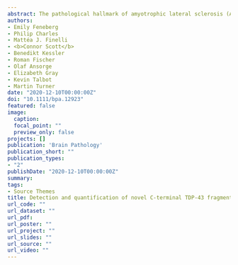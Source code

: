 ```yaml
---
abstract: The pathological hallmark of amyotrophic lateral sclerosis (ALS) is the presence of cytoplasmic inclusions, containing C‐terminal fragments of the protein TDP‐43. Here, we tested the hypothesis that highly sensitive mass spectrometry with parallel reaction monitoring (MS‐PRM) can generate a high‐resolution map of pathological TDP‐43 peptide ratios to form the basis for quantitation of abnormal C‐terminal TDP‐43 fragment enrichment. Human cortex and spinal cord, microscopically staged for the presence of p‐TDP‐43, p‐tau, alpha‐synuclein, and beta‐amyloid pathology, were biochemically fractionated and analyzed by immunoblot and MS for the detection of full‐length and truncated (disease‐specific) TDP‐43 peptides. This informed the synthesis of heavy isotope‐labeled peptides for absolute quantification of TDP‐43 by MS‐PRM across 16 ALS, 8 Parkinson’s, 8 Alzheimer’s disease, and 8 aged control cases. We confirmed by immunoblot the previously described enrichment of pathological C‐terminal fragments in ALS‐TDP urea fractions. Subsequent MS analysis resolved specific TDP‐43 N‐ and C‐terminal peptides, including a novel N‐terminal truncation site‐specific peptide. Absolute quantification of peptides by MS‐PRM showed an increased C:N‐terminal TDP‐43 peptide ratio in ALS‐TDP brain compared to normal and disease controls. A C:N‐terminal ratio >1.5 discriminated ALS from controls with a sensitivity of 100% (CI 79.6–100) and specificity of 100% (CI 68–100), and from Parkinson’s and Alzheimer’s disease with a sensitivity of 93% (CI 70–100) and specificity of 100% (CI 68–100). N‐terminal truncation site‐specific peptides were increased in ALS in line with C‐terminal fragment enrichment, but were also found in a proportion of Alzheimer cases with normal C:N‐terminal ratio but coexistent limbic TDP‐43 neuropathological changes. In conclusion this is a novel, sensitive, and specific method to quantify the enrichment of pathological TDP‐43 fragments in human brain, which could form the basis for an antibody‐free assay. Our methodology has the potential to help clarify if specific pathological TDP‐43 peptide signatures are associated with primary or secondary TDP‐43 proteinopathies.
authors:
- Emily Feneberg
- Philip Charles
- Mattéa J. Finelli
- <b>Connor Scott</b>
- Benedikt Kessler
- Roman Fischer
- Olaf Ansorge
- Elizabeth Gray
- Kevin Talbot
- Martin Turner
date: "2020-12-10T00:00:00Z"
doi: "10.1111/bpa.12923"
featured: false
image:
  caption:
  focal_point: ""
  preview_only: false 
projects: []
publication: 'Brain Pathology'
publication_short: ""
publication_types:
- "2"
publishDate: "2020-12-10T00:00:00Z"
summary: 
tags:
- Source Themes
title: Detection and quantification of novel C-terminal TDP-43 fragments in ALS-TDP
url_code: ""
url_dataset: ""
url_pdf: 
url_poster: ""
url_project: ""
url_slides: ""
url_source: ""
url_video: ""
---
```

